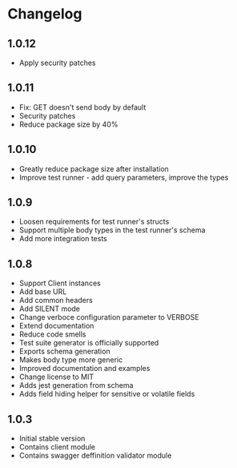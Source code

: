 # Changelog

## 1.0.12
- Apply security patches
## 1.0.11
- Fix: GET doesn't send body by default
- Security patches
- Reduce package size by 40%
## 1.0.10
- Greatly reduce package size after installation
- Improve test runner - add query parameters, improve the types
## 1.0.9
- Loosen requirements for test runner's structs
- Support multiple body types in the test runner's schema
- Add more integration tests
## 1.0.8
- Support Client instances
- Add base URL
- Add common headers
- Add SILENT mode
- Change verboce configuration parameter to VERBOSE
- Extend documentation
- Reduce code smells
- Test suite generator is officially supported
- Exports schema generation
- Makes body type more generic
- Improved documentation and examples
- Change license to MIT
- Adds jest generation from schema
- Adds field hiding helper for sensitive or volatile fields


## 1.0.3
- Initial stable version
- Contains client module
- Contains swagger deffinition validator module
